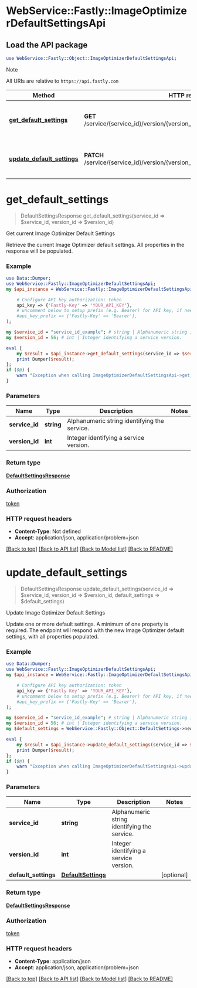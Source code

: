 # WebService::Fastly::ImageOptimizerDefaultSettingsApi

## Load the API package
```perl
use WebService::Fastly::Object::ImageOptimizerDefaultSettingsApi;
```

> [!NOTE]
> All URIs are relative to `https://api.fastly.com`

Method | HTTP request | Description
------ | ------------ | -----------
[**get_default_settings**](ImageOptimizerDefaultSettingsApi.md#get_default_settings) | **GET** /service/{service_id}/version/{version_id}/image_optimizer_default_settings | Get current Image Optimizer Default Settings
[**update_default_settings**](ImageOptimizerDefaultSettingsApi.md#update_default_settings) | **PATCH** /service/{service_id}/version/{version_id}/image_optimizer_default_settings | Update Image Optimizer Default Settings


# **get_default_settings**
> DefaultSettingsResponse get_default_settings(service_id => $service_id, version_id => $version_id)

Get current Image Optimizer Default Settings

Retrieve the current Image Optimizer default settings. All properties in the response will be populated. 

### Example
```perl
use Data::Dumper;
use WebService::Fastly::ImageOptimizerDefaultSettingsApi;
my $api_instance = WebService::Fastly::ImageOptimizerDefaultSettingsApi->new(

    # Configure API key authorization: token
    api_key => {'Fastly-Key' => 'YOUR_API_KEY'},
    # uncomment below to setup prefix (e.g. Bearer) for API key, if needed
    #api_key_prefix => {'Fastly-Key' => 'Bearer'},
);

my $service_id = "service_id_example"; # string | Alphanumeric string identifying the service.
my $version_id = 56; # int | Integer identifying a service version.

eval {
    my $result = $api_instance->get_default_settings(service_id => $service_id, version_id => $version_id);
    print Dumper($result);
};
if ($@) {
    warn "Exception when calling ImageOptimizerDefaultSettingsApi->get_default_settings: $@\n";
}
```

### Parameters

Name | Type | Description  | Notes
------------- | ------------- | ------------- | -------------
 **service_id** | **string**| Alphanumeric string identifying the service. | 
 **version_id** | **int**| Integer identifying a service version. | 

### Return type

[**DefaultSettingsResponse**](DefaultSettingsResponse.md)

### Authorization

[token](../README.md#token)

### HTTP request headers

 - **Content-Type**: Not defined
 - **Accept**: application/json, application/problem+json

[[Back to top]](#) [[Back to API list]](../README.md#documentation-for-api-endpoints) [[Back to Model list]](../README.md#documentation-for-models) [[Back to README]](../README.md)

# **update_default_settings**
> DefaultSettingsResponse update_default_settings(service_id => $service_id, version_id => $version_id, default_settings => $default_settings)

Update Image Optimizer Default Settings

Update one or more default settings. A minimum of one property is required. The endpoint will respond with the new Image Optimizer default settings, with all properties populated. 

### Example
```perl
use Data::Dumper;
use WebService::Fastly::ImageOptimizerDefaultSettingsApi;
my $api_instance = WebService::Fastly::ImageOptimizerDefaultSettingsApi->new(

    # Configure API key authorization: token
    api_key => {'Fastly-Key' => 'YOUR_API_KEY'},
    # uncomment below to setup prefix (e.g. Bearer) for API key, if needed
    #api_key_prefix => {'Fastly-Key' => 'Bearer'},
);

my $service_id = "service_id_example"; # string | Alphanumeric string identifying the service.
my $version_id = 56; # int | Integer identifying a service version.
my $default_settings = WebService::Fastly::Object::DefaultSettings->new(); # DefaultSettings | 

eval {
    my $result = $api_instance->update_default_settings(service_id => $service_id, version_id => $version_id, default_settings => $default_settings);
    print Dumper($result);
};
if ($@) {
    warn "Exception when calling ImageOptimizerDefaultSettingsApi->update_default_settings: $@\n";
}
```

### Parameters

Name | Type | Description  | Notes
------------- | ------------- | ------------- | -------------
 **service_id** | **string**| Alphanumeric string identifying the service. | 
 **version_id** | **int**| Integer identifying a service version. | 
 **default_settings** | [**DefaultSettings**](DefaultSettings.md)|  | [optional] 

### Return type

[**DefaultSettingsResponse**](DefaultSettingsResponse.md)

### Authorization

[token](../README.md#token)

### HTTP request headers

 - **Content-Type**: application/json
 - **Accept**: application/json, application/problem+json

[[Back to top]](#) [[Back to API list]](../README.md#documentation-for-api-endpoints) [[Back to Model list]](../README.md#documentation-for-models) [[Back to README]](../README.md)

